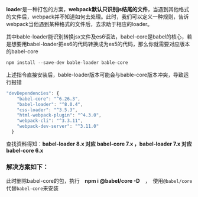 **loade**r是一种打包的方案，**webpack默认只识别js结尾的文件**，当遇到其他格式的文件后，webpack并不知道如何去处理。此时，我们可以定义一种规则，告诉webpack当他遇到某种格式的文件后，去求助于相应的loader。

其中bable-loader能识别转换jsx文件及es6语法，babel-core是babel的核心，若是想要用babel-loader把es6的代码转换成为es5的代码，那么你就需要对应版本的babel-core

```js
npm install --save-dev bable-loader bable-core
```
上述指令直接安装后，bable-loader版本可能会与bable-core版本冲突，导致运行报错

```js
"devDependencies": {
    "babel-core": "^6.26.3", 
    "babel-loader": "^8.0.4",
    "css-loader": "^3.5.3",
    "html-webpack-plugin": "^4.3.0",
    "webpack-cli": "^3.3.11",
    "webpack-dev-server": "^3.11.0"
  }
```



查找资料得知：**babel-loader 8.x 对应 babel-core 7.x  ，babel-loader 7.x 对应 babel-core 6.x**

###  解决方案如下：

此时删除babel-core的包，执行　**npm i @babel/core -D**　，　使用`@babel/core`代替`babel-core`来安装